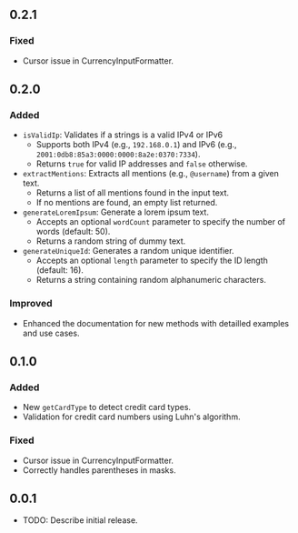 ## 0.2.1

### Fixed

- Cursor issue in CurrencyInputFormatter.

## 0.2.0

### Added

- `isValidIp`: Validates if a strings is a valid IPv4 or IPv6
  - Supports both IPv4 (e.g., `192.168.0.1`) and IPv6 (e.g., `2001:0db8:85a3:0000:0000:8a2e:0370:7334`).
  - Returns `true` for valid IP addresses and `false` otherwise.
- `extractMentions`: Extracts all mentions (e.g., `@username`) from a given text.
  - Returns a list of all mentions found in the input text.
  - If no mentions are found, an empty list returned.
- `generateLoremIpsum`: Generate a lorem ipsum text.
  - Accepts an optional `wordCount` parameter to specify the number of words (default: 50).
  - Returns a random string of dummy text.
- `generateUniqueId`: Generates a random unique identifier.
  - Accepts an optional `length` parameter to specify the ID length (default: 16).
  - Returns a string containing random alphanumeric characters.

### Improved

- Enhanced the documentation for new methods with detailled examples and use cases.

## 0.1.0

### Added

- New `getCardType` to detect credit card types.
- Validation for credit card numbers using Luhn's algorithm.

### Fixed

- Cursor issue in CurrencyInputFormatter.
- Correctly handles parentheses in masks.

## 0.0.1

- TODO: Describe initial release.
